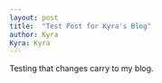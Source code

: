 ```yaml
---
layout: post
title:  "Test Post for Kyra's Blog"
author: Kyra
Kyra: Kyra
---
```


Testing that changes carry to my blog.
